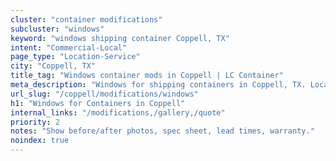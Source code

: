 ```yaml
---
cluster: "container modifications"
subcluster: "windows"
keyword: "windows shipping container Coppell, TX"
intent: "Commercial-Local"
page_type: "Location-Service"
city: "Coppell, TX"
title_tag: "Windows container mods in Coppell | LC Container"
meta_description: "Windows for shipping containers in Coppell, TX. Local fabrication & pro install. LC Container — Since 2003. Get a quote."
url_slug: "/coppell/modifications/windows"
h1: "Windows for Containers in Coppell"
internal_links: "/modifications,/gallery,/quote"
priority: 2
notes: "Show before/after photos, spec sheet, lead times, warranty."
noindex: true
---
```


<!-- TODO: Add unique city/inventory copy, images, and internal links here. -->
